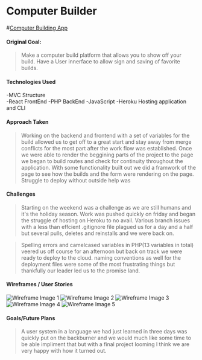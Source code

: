 # Computer Builder

<!-- link to hosted app -->
#[Computer Building App](https://floating-reef-72531.herokuapp.com/build/index.html)

#### Original Goal:
> Make a computer build platform that allows you to show off your build. Have a User innerface to allow sign and saving of favorite builds.
#### Technologies Used
-MVC Structure  
-React FrontEnd
-PHP BackEnd
-JavaScript
-Heroku Hosting application and CLI  

#### Approach Taken
>Working on the backend and frontend with a set of variables for the build allowed us to get off to a great start and stay away from merge conflicts for the most part after the work flow was established. Once we were able to render the beggining parts of the project to the page we began to build routes and check for continuity throughout the application. With some functionality built out we did a framwork of the page to see how the builds and the form were rendering on the page. Struggle to deploy without outside help was 

#### Challenges
>Starting on the weekend was a challenge as we are still humans and it's the holiday season. Work was pushed quickly on friday and began the struggle of hosting on Heroku to no avail. Various branch issues with a less than effcient .gitignore file plagued us for a day and a half but several pulls, deletes and reinstalls and we were back on. 

>Spelling errors and camelcased variables in PHP(13 variables in total) veered us off course for an afternoon but back on track we were ready to deploy to the cloud. naming conventions as well for the deployment files were some of the most frustrating things but thankfully our leader led us to the promise land. 

#### Wireframes /  User Stories
![Wireframe Image 1]( https://res.cloudinary.com/dcgapn1j0/image/upload/v1576557648/first_render_fw8yki.png "First Local Rendering")
![Wireframe Image 2]( https://res.cloudinary.com/dcgapn1j0/image/upload/v1576557657/basic_css_onknhb.png "Basic CSS Styling Applied To age")
![Wireframe Image 3]( https://res.cloudinary.com/dcgapn1j0/image/upload/v1576557640/first_form_render_mcnmez.png  "First Form Render")
![Wireframe Image 4]( https://res.cloudinary.com/dcgapn1j0/image/upload/v1576557630/seeded_data_wvipdk.png "Seeded Data from DB and On Page Submission")
![Wireframe Image 5]( https://res.cloudinary.com/dcgapn1j0/image/upload/v1576622056/final_heroku_deployment_thep4s.png "Final Deployment to Heroku")



#### Goals/Future Plans
> A user system in a language we had just learned in three days was quickly put on the backburner and we would much like some time to be able impliment that but with a final project looming I think we are very happy with how it turned out.

